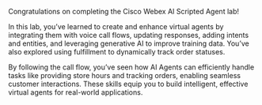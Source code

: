 
Congratulations on completing the Cisco Webex AI Scripted Agent lab! </br>


In this lab, you’ve learned to create and enhance virtual agents by integrating them with voice call flows, updating responses, adding intents and entities, and leveraging generative AI to improve training data. You’ve also explored using fulfillment to dynamically track order statuses. </br>


By following the call flow, you’ve seen how AI Agents can efficiently handle tasks like providing store hours and tracking orders, enabling seamless customer interactions. These skills equip you to build intelligent, effective virtual agents for real-world applications.